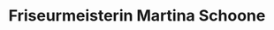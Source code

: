 ---
title: "Friseurmeisterin Martina Schoone"
url: /grossefehn/friseurmeisterin-martina-schoone/
shop: Friseur
---